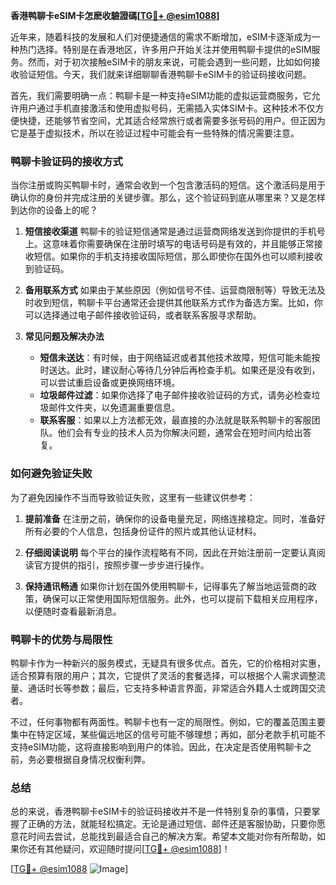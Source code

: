 **香港鸭聊卡eSIM卡怎麽收驗證碼[[TG💪+ @esim1088](https://t.me/s/esim1088)]**

近年来，随着科技的发展和人们对便捷通信的需求不断增加，eSIM卡逐渐成为一种热门选择。特别是在香港地区，许多用户开始关注并使用鸭聊卡提供的eSIM服务。然而，对于初次接触eSIM卡的朋友来说，可能会遇到一些问题，比如如何接收验证短信。今天，我们就来详细聊聊香港鸭聊卡eSIM卡的验证码接收问题。

首先，我们需要明确一点：鸭聊卡是一种支持eSIM功能的虚拟运营商服务，它允许用户通过手机直接激活和使用虚拟号码，无需插入实体SIM卡。这种技术不仅方便快捷，还能够节省空间，尤其适合经常旅行或者需要多张号码的用户。但正因为它是基于虚拟技术，所以在验证过程中可能会有一些特殊的情况需要注意。

### **鸭聊卡验证码的接收方式**

当你注册或购买鸭聊卡时，通常会收到一个包含激活码的短信。这个激活码是用于确认你的身份并完成注册的关键步骤。那么，这个验证码到底从哪里来？又是怎样到达你的设备上的呢？

1. **短信接收渠道**
   鸭聊卡的验证短信通常是通过运营商网络发送到你提供的手机号上。这意味着你需要确保在注册时填写的电话号码是有效的，并且能够正常接收短信。如果你的手机支持接收国际短信，那么即使你在国外也可以顺利接收到验证码。

2. **备用联系方式**
   如果由于某些原因（例如信号不佳、运营商限制等）导致无法及时收到短信，鸭聊卡平台通常还会提供其他联系方式作为备选方案。比如，你可以选择通过电子邮件接收验证码，或者联系客服寻求帮助。

3. **常见问题及解决办法**
   - **短信未送达**：有时候，由于网络延迟或者其他技术故障，短信可能未能按时送达。此时，建议耐心等待几分钟后再检查手机。如果还是没有收到，可以尝试重启设备或更换网络环境。
   - **垃圾邮件过滤**：如果你选择了电子邮件接收验证码的方式，请务必检查垃圾邮件文件夹，以免遗漏重要信息。
   - **联系客服**：如果以上方法都无效，最直接的办法就是联系鸭聊卡的客服团队。他们会有专业的技术人员为你解决问题，通常会在短时间内给出答复。

### **如何避免验证失败**

为了避免因操作不当而导致验证失败，这里有一些建议供参考：

1. **提前准备**
   在注册之前，确保你的设备电量充足，网络连接稳定。同时，准备好所有必要的个人信息，包括身份证件的照片或其他认证材料。

2. **仔细阅读说明**
   每个平台的操作流程略有不同，因此在开始注册前一定要认真阅读官方提供的指引，按照步骤一步步进行操作。

3. **保持通讯畅通**
   如果你计划在国外使用鸭聊卡，记得事先了解当地运营商的政策，确保可以正常使用国际短信服务。此外，也可以提前下载相关应用程序，以便随时查看最新消息。

### **鸭聊卡的优势与局限性**

鸭聊卡作为一种新兴的服务模式，无疑具有很多优点。首先，它的价格相对实惠，适合预算有限的用户；其次，它提供了灵活的套餐选择，可以根据个人需求调整流量、通话时长等参数；最后，它支持多种语言界面，非常适合外籍人士或跨国交流者。

不过，任何事物都有两面性。鸭聊卡也有一定的局限性。例如，它的覆盖范围主要集中在特定区域，某些偏远地区的信号可能不够理想；再如，部分老款手机可能不支持eSIM功能，这将直接影响到用户的体验。因此，在决定是否使用鸭聊卡之前，务必要根据自身情况权衡利弊。

### **总结**

总的来说，香港鸭聊卡eSIM卡的验证码接收并不是一件特别复杂的事情，只要掌握了正确的方法，就能轻松搞定。无论是通过短信、邮件还是客服协助，只要你愿意花时间去尝试，总能找到最适合自己的解决方案。希望本文能对你有所帮助，如果你还有其他疑问，欢迎随时提问[[TG💪+ @esim1088](https://t.me/s/esim1088)]！

[[TG💪+ @esim1088](https://t.me/s/esim1088) ![Image](https://i.postimg.cc/4NQfJmqS/Snipaste-2025-05-13-00-14-12.png)]